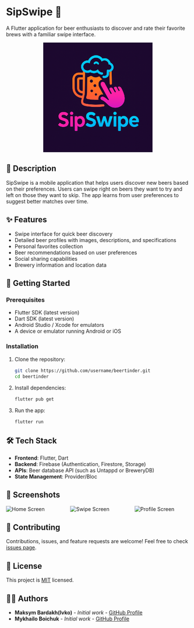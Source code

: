 # SipSwipe 🍺

A Flutter application for beer enthusiasts to discover and rate their favorite brews with a familiar swipe interface.

<p align="center">
  <img src="031812A4-10FE-475C-8210-F2FCE40FD34A.png" alt="SipSwipe Banner" width="300"/>
</p>

## 📝 Description

SipSwipe is a mobile application that helps users discover new beers based on their preferences. Users can swipe right on beers they want to try and left on those they want to skip. The app learns from user preferences to suggest better matches over time.

## ✨ Features

- Swipe interface for quick beer discovery
- Detailed beer profiles with images, descriptions, and specifications
- Personal favorites collection
- Beer recommendations based on user preferences
- Social sharing capabilities
- Brewery information and location data

## 🚀 Getting Started

### Prerequisites

- Flutter SDK (latest version)
- Dart SDK (latest version)
- Android Studio / Xcode for emulators
- A device or emulator running Android or iOS

### Installation

1. Clone the repository:
   ```bash
   git clone https://github.com/username/beertinder.git
   cd beertinder
   ```

2. Install dependencies:
   ```bash
   flutter pub get
   ```

3. Run the app:
   ```bash
   flutter run
   ```

## 🛠️ Tech Stack

- **Frontend**: Flutter, Dart
- **Backend**: Firebase (Authentication, Firestore, Storage)
- **APIs**: Beer database API (such as Untappd or BreweryDB)
- **State Management**: Provider/Bloc

## 📱 Screenshots

<div style="display: flex; justify-content: space-between;">
    <img src="https://via.placeholder.com/200x400/FFB900/000000?text=Home" alt="Home Screen" width="30%"/>
    <img src="https://via.placeholder.com/200x400/FFB900/000000?text=Swipe" alt="Swipe Screen" width="30%"/>
    <img src="https://via.placeholder.com/200x400/FFB900/000000?text=Profile" alt="Profile Screen" width="30%"/>
</div>

## 🤝 Contributing

Contributions, issues, and feature requests are welcome! Feel free to check [issues page](https://github.com/username/beertinder/issues).

## 📄 License

This project is [MIT](LICENSE) licensed.

## 👨‍💻 Authors

- **Maksym Bardakh(Ivko)** - *Initial work* - [GitHub Profile](https://github.com/Zu9zwan9)
- **Mykhailo Boichuk** - *Initial work* - [GitHub Profile](https://github.com/MrBlack117)
```
